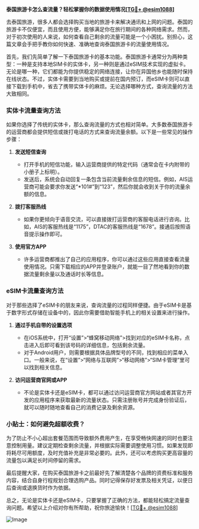 **泰国旅游卡怎么查流量？轻松掌握你的数据使用情况[[TG💪+ @esim1088](https://t.me/s/esim1088)]**

去泰国旅游，很多人都会选择购买当地的旅游卡来解决通讯和上网的问题。泰国的旅游卡不仅便宜，而且使用方便，能够满足你在旅行期间的各种网络需求。然而，对于初次使用的人来说，如何查看自己剩余的流量可能是一个小困扰。别担心，这篇文章会手把手教你如何快速、准确地查询泰国旅游卡的流量使用情况。

首先，我们先简单了解一下泰国旅游卡的基本功能。泰国旅游卡通常分为两种类型：一种是支持本地SIM卡的实体卡，另一种则是通过eSIM技术实现的虚拟卡。无论是哪一种，它们都能为你提供稳定的网络连接，让你在异国他乡也能随时保持在线状态。不过，实体卡需要到当地购买或提前在国内预订，而eSIM卡则可以直接下载到手机中，省去了携带实体卡的麻烦。无论选择哪种方式，查询流量的方法大致相同。

### 实体卡流量查询方法

如果你选择了传统的实体卡，那么查询流量的方式也相对简单。大多数泰国旅游卡的运营商都会提供短信或拨打电话的方式来查询流量余额。以下是一些常见的操作步骤：

1. **发送短信查询**
   - 打开手机的短信功能，输入运营商提供的特定代码（通常会在卡内附带的小册子上标明）。
   - 发送后，系统会自动回复一条包含当前流量剩余信息的短信。例如，AIS运营商可能会要求你发送“*101#”到“123”，然后你就会收到关于你的流量余额的信息。

2. **拨打客服热线**
   - 如果你更倾向于语音交流，可以直接拨打运营商的客服电话进行咨询。比如，AIS的客服热线是“1175”，DTAC的客服热线是“1678”。接通后按照语音提示操作即可。

3. **使用官方APP**
   - 许多运营商都推出了自己的应用程序，你可以通过这些应用直接查看流量使用情况。只需下载相应的APP并登录账户，就能一目了然地看到你的数据流量剩余量以及通话时长等信息。

### eSIM卡流量查询方法

对于那些选择了eSIM卡的朋友来说，查询流量的过程同样便捷。由于eSIM卡是基于数字形式存储在设备中的，因此你需要借助智能手机上的相关设置来进行操作。

1. **通过手机自带的设置选项**
   - 在iOS系统中，打开“设置”>“蜂窝移动网络”>找到对应的eSIM卡名称，点击进入后即可看到该号码的详细信息，包括剩余流量。
   - 对于Android用户，则需要根据具体品牌型号的不同，找到相应的菜单入口。一般来说，在“设置”>“网络与互联网”>“移动网络”>“SIM卡管理”里可以找到相关信息。

2. **访问运营商官网或APP**
   - 不论是实体卡还是eSIM卡，都可以通过访问运营商官方网站或者其官方开发的应用程序来获取最新的流量状态。只需注册账号并完成身份验证后，就可以随时随地查看自己的消费记录及剩余资源。

### 小贴士：如何避免超额收费？

为了防止不小心超出套餐范围而导致额外费用产生，在享受畅快网速的同时也要注意控制用量。建议定期检查剩余流量，并根据实际需要调整使用习惯。如果发现即将耗尽可用额度，及时充值补充是非常必要的。此外，还可以考虑购买更高容量的流量包以满足长时间停留的需求。

最后提醒大家，在购买泰国旅游卡之前最好先了解清楚各个品牌的资费标准和服务内容，结合自身行程规划合理选购产品。同时记得保存好发票及相关凭证，以便日后查询或退换货时作为依据。

总之，无论是实体卡还是eSIM卡，只要掌握了正确的方法，都能轻松搞定流量查询问题。希望以上介绍对你有所帮助，祝你旅途愉快！[[TG💪+ @esim1088](https://t.me/s/esim1088)]

![Image](https://i.postimg.cc/4NQfJmqS/Snipaste-2025-05-13-00-14-12.png)